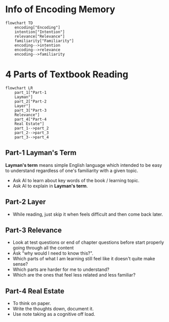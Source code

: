 # Info of Encoding Memory

```mermaid
flowchart TD
	encoding["Encoding"]
	intention["Intention"]
	relevance["Relevance"]
	familiarity["Familiarity"]
	encoding-->intention
	encoding-->relevance
	encoding-->familiarity
```

# 4 Parts of Textbook Reading

```mermaid
flowchart LR
    part_1["Part-1
    Layman"]
    part_2["Part-2
    Layer"]
    part_3["Part-3
    Relevance"]
    part_4["Part-4
    Real Estate"]
    part_1-->part_2
    part_2-->part_3
    part_3-->part_4
```
## Part-1 Layman's Term
**Layman's term** means simple English language which intended to be easy to understand regardless of one's familiarity with a given topic.
- Ask AI to learn about key words of the book / learning topic.
- Ask AI to explain in **Layman's term**. 

## Part-2 Layer
- While reading, just skip it when feels difficult and then come back later.

## Part-3 Relevance
- Look at test questions or end of chapter questions before start properly going through all the content
- Ask "why would I need to know this?".
- Which parts of what I am learning still feel like it doesn't quite make sense?
- Which parts are harder for me to understand?
- Which are the ones that feel less related and less familiar?

## Part-4 Real Estate
- To think on paper.
- Write the thoughts down, document it.
- Use note taking as a cognitive off load.